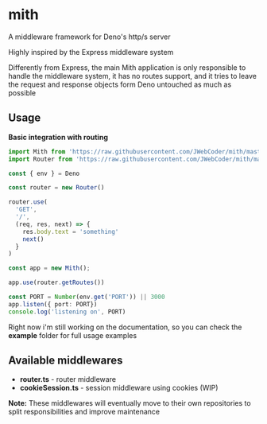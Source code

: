 # mith

A middleware framework for Deno's http/s server

Highly inspired by the Express middleware system

Differently from Express, the main Mith application is only responsible to handle the middleware system, it has no routes support, and it tries to leave the request and response objects form Deno untouched as much as possible

## Usage

**Basic integration with routing**
```typescript
import Mith from 'https://raw.githubusercontent.com/JWebCoder/mith/master/mod.ts'
import Router from 'https://raw.githubusercontent.com/JWebCoder/mith/master/router.ts'

const { env } = Deno

const router = new Router()

router.use(
  'GET',
  '/',
  (req, res, next) => {
    res.body.text = 'something'
    next()
  }
)

const app = new Mith();

app.use(router.getRoutes())

const PORT = Number(env.get('PORT')) || 3000
app.listen({ port: PORT})
console.log('listening on', PORT)
```

Right now i'm still working on the documentation, so you can check the **example** folder for full usage examples

## Available middlewares

- **router.ts** - router middleware
- **cookieSession.ts** - session middleware using cookies (WIP)

**Note:** These middlewares will eventually move to their own repositories to split responsibilities and improve maintenance

[//]: # (For Routing, session, or any other middleware you can check our awesome-mith site of community resources.)
